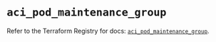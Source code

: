 # `aci_pod_maintenance_group`

Refer to the Terraform Registry for docs: [`aci_pod_maintenance_group`](https://registry.terraform.io/providers/ciscodevnet/aci/2.17.0/docs/resources/pod_maintenance_group).
